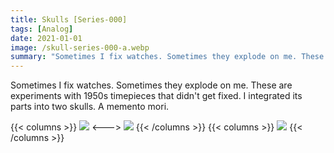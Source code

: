 ```yaml
---
title: Skulls [Series-000]
tags: [Analog]
date: 2021-01-01
image: /skull-series-000-a.webp
summary: "Sometimes I fix watches. Sometimes they explode on me. These are experiments with 1950s timepieces that didn't get fixed. I integrated its parts into two skulls. A memento mori."
---
```


Sometimes I fix watches. Sometimes they explode on me. These are experiments with 1950s timepieces that didn't get fixed. I integrated its parts into two skulls. A memento mori.

{{< columns >}}
![](/skull-series-000-d.webp)
<--->
![](/skull-series-000-c.webp)
{{< /columns >}}
{{< columns >}}
![](/skull-series-000-b.webp)
{{< /columns >}}